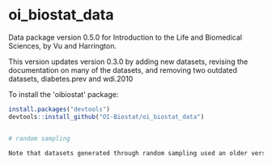 # oi_biostat_data
Data package version 0.5.0 for Introduction to the Life and Biomedical
Sciences, by Vu and Harrington.  

This version updates version 0.3.0 by
adding new datasets, revising the documentation on many of the datasets,
and removing two outdated datasets, diabetes.prev and wdi.2010

To install the 'oibiostat' package:

```r
install.packages("devtools")
devtools::install_github("OI-Biostat/oi_biostat_data")


# random sampling

Note that datasets generated through random sampling used an older version of R's random number generator. With the release of R 3.6.0, the sample() function generates different random samples than it did previously. Details are available in this blog post: https://blog.revolutionanalytics.com/2019/05/whats-new-in-r-360.html
